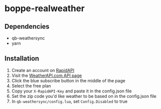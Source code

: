 # boppe-realweather
## Dependencies
- qb-weathersync
- yarn
## Installation
1. Create an account on [RapidAPI](https://rapidapi.com/hub)
2. Visit the [WeatherAPI.com API page](https://rapidapi.com/weatherapi/api/weatherapi-com)
3. Click the blue subscribe button in the middle of the page
4. Select the free plan
5. Copy your `X-RapidAPI-Key` and paste it in the config.json file
6. Set the zip code you'd like weather to be based on in the config.json file
7. In `qb-weathersync/config.lua`, set `Config.Disabled` to true